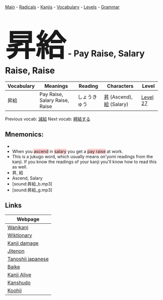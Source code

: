 <style> bigfont {font-size: 100px}</style>
[Main](../README.md) -
[Radicals](../radicals.md) -
[Kanjis](../kanjis.md) -
[Vocabulary](../vocabulary.md) -
[Levels](../levels.md) -
[Grammar](../grammar.md)
# <bigfont> 昇給</bigfont> - Pay Raise, Salary Raise, Raise 

| Vocabulary | Meanings | Reading | Characters | Level |
| --- | --- | --- | --- | --- |
| 昇給 | Pay Raise, Salary Raise, Raise | しょうきゅう |  [昇](../kanjis/昇.md) (Ascend), [給](../kanjis/給.md) (Salary) | [Level 27](../levels/wk_level27.md) |

Previous vocab: [減給](減給.md) Next vocab: [締結する](締結する.md) 

## Mnemonics:

* 
* When you <span style="background-color:#ffcccb"> ascend</span> in <span style="background-color:#ffcccb"> salary</span> you get a <span style="background-color:#ffcccb"> pay raise</span> at work.
* This is a jukugo word, which usually means on'yomi readings from the kanji. If you know the readings of your kanji you'll know how to read this as well.
* 昇, 給
* Ascend, Salary
* [sound:昇給_b.mp3]
* [sound:昇給_g.mp3]


## Links 

| Webpage |
| --- |
| [Wanikani          ](https://www.wanikani.com/kanji/昇給) |
| [Wiktionary        ](https://en.wiktionary.org/wiki/昇給) |
| [Kanji damage      ](http://www.kanjidamage.com/kanji/search?utf8=✓&q=昇給) |
| [Jitenon           ](https://jitenon.com/kanji/昇給) |
| [Tanoshii japanese ](https://www.tanoshiijapanese.com/dictionary/kanji.cfm?k=昇給) |
| [Baike             ](https://baike.baidu.com/item/昇給) |
| [Kanji Alive       ](https://app.kanjialive.com/昇給) |
| [Kanshudo          ](https://www.kanshudo.com/searchmn?q=昇給) |
| [Koohii            ](https://kanji.koohii.com/study/kanji/昇給) |
